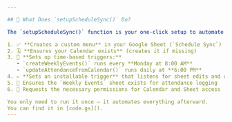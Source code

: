 ```yaml
---

## 🚀 What Does `setupScheduleSync()` Do?

The `setupScheduleSync()` function is your one-click setup to automate everything. It performs the following actions:

1. ✅ **Creates a custom menu** in your Google Sheet (`Schedule Sync`)
2. 🗓 **Ensures your Calendar exists** (creates it if missing)
3. 🔄 **Sets up time-based triggers:**
   - `createWeeklyEvents()` runs every **Monday at 8:00 AM**
   - `updateAttendanceFromCalendar()` runs daily at **6:00 PM**
4. ✏️ **Sets an installable trigger** that listens for sheet edits and calls `onEditSchedule(e)`
5. 📃 Ensures the `Weekly Events` sheet exists for attendance logging
6. 🔐 Requests the necessary permissions for Calendar and Sheet access

You only need to run it once — it automates everything afterward.
You can find it in [code.gs]().
---
```

